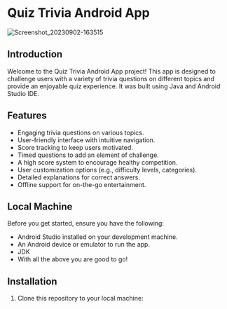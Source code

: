 # Quiz Trivia Android App
![Screenshot_20230902-163515](https://github.com/JoseSagwe/Quiz-Trivia-App/assets/110198843/9e5bfbc3-245d-4bc7-9393-33b4e25679fa)

## Introduction

Welcome to the Quiz Trivia Android App project! This app is designed to challenge users with a variety of trivia questions on different topics and provide an enjoyable quiz experience. It was built using Java and Android Studio IDE.

## Features

- Engaging trivia questions on various topics.
- User-friendly interface with intuitive navigation.
- Score tracking to keep users motivated.
- Timed questions to add an element of challenge.
- A high score system to encourage healthy competition.
- User customization options (e.g., difficulty levels, categories).
- Detailed explanations for correct answers.
- Offline support for on-the-go entertainment.

## Local Machine

Before you get started, ensure you have the following:

- Android Studio installed on your development machine.
- An Android device or emulator to run the app.
- JDK
- With all the above you are good to go!

## Installation

1. Clone this repository to your local machine:
